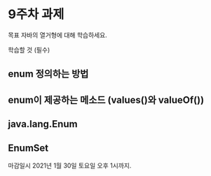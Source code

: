 9주차 과제
==

목표
자바의 열거형에 대해 학습하세요.

학습할 것 (필수)
## enum 정의하는 방법
## enum이 제공하는 메소드 (values()와 valueOf())
## java.lang.Enum
## EnumSet

마감일시
2021년 1월 30일 토요일 오후 1시까지.